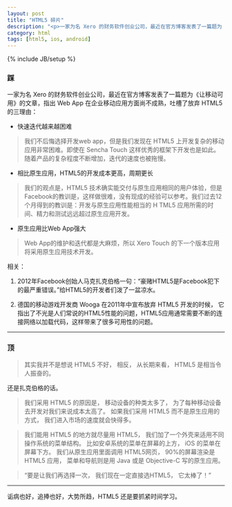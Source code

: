 ```yaml
---
layout: post
title: "HTML5 碎片"
description: "<p>一家为名 Xero 的财务软件创业公司，最近在官方博客发表了一篇题为《让移动可用》的文章，指出 Web App 在企业移动应用方面尚不成熟，吐槽了放弃 HTML5 的三理由：</p><ul><li>  快速迭代越来越困难</li><li>  相比原生应用，HTML5 的开发成本更高，周期更长</li><li>  原生应用比 Web App 强大</li></ul>"
category: html
tags: [html5, ios, android]
---
```

{% include JB/setup %}

### 踩

一家为名 Xero 的财务软件创业公司，最近在官方博客发表了一篇题为《让移动可用》的文章，指出 Web App 在企业移动应用方面尚不成熟，吐槽了放弃 HTML5 的三理由：

*   快速迭代越来越困难

>我们不后悔选择开发web app，但是我们发现在 HTML5 上开发复杂的移动应用非常困难。即使在 Sencha Touch 这样优秀的框架下开发也是如此。随着产品的复杂程度不断增加，迭代的速度也被拖慢。

*   相比原生应用，HTML5的开发成本更高，周期更长

>我们的观点是，HTML5 技术确实能交付与原生应用相同的用户体验，但是Facebook的教训是，这样做很难，没有现成的经验可以参考。我们过去12个月得到的教训是：开发与原生应用性能相当的 H TML5 应用所需的时间、精力和测试远远超过原生应用开发。

*   原生应用比Web App强大

>Web App的维护和迭代都是大麻烦，所以 Xero Touch 的下一个版本应用将采用原生应用技术开发。

相关：

1.   2012年Facebook创始人马克扎克伯格一句：“豪赌HTML5是Facebook犯下的最严重错误。”给HTML5的开发者们泼了一盆凉水。

2.   德国的移动游戏开发商 Wooga 在2011年中宣布放弃 HTML5 开发的时候， 它指出了不光是人们常说的HTML5性能的问题，HTML5应用通常需要不断的连接网络以加载代码，这样带来了很多可用性的问题。

----

### 顶

>其实我并不是想说 HTML5 不好， 相反， 从长期来看， HTML5 是相当令人振奋的。

还是扎克伯格的话。

>我们采用 HTML5 的原因是， 移动设备的种类太多了， 为了每种移动设备去开发对我们来说成本太高了。 如果我们采用 HTML5 而不是原生应用的方式， 我们进入市场的速度就会快得多。

>我们能用 HTML5 的地方就尽量用 HTML5， 我们加了一个外壳来适用不同操作系统的菜单结构。 比如安卓系统的菜单在屏幕的上方， iOS 的菜单在屏幕下方。 我们从原生应用里面调用 HTML5网页， 90%的屏幕渲染是 HTML5 应用， 菜单和导航则是用 Java 或是 Objective-C 写的原生应用。

>“要是让我们再选择一次， 我们现在一定直接选HTML5， 它太棒了！”


----

诟病也好，追捧也好，大势所趋，HTML5 还是要抓紧时间学习。
